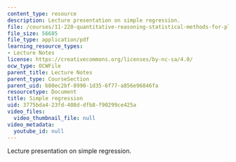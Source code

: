 ```yaml
---
content_type: resource
description: Lecture presentation on simple regression.
file: /courses/11-220-quantitative-reasoning-statistical-methods-for-planners-i-spring-2009/3775bda423fd408ddfb8f90299ce425a_MIT11_220s09_lec16.pdf
file_size: 56685
file_type: application/pdf
learning_resource_types:
- Lecture Notes
license: https://creativecommons.org/licenses/by-nc-sa/4.0/
ocw_type: OCWFile
parent_title: Lecture Notes
parent_type: CourseSection
parent_uid: b80ec2bf-8990-1d35-6f77-a856e96846fa
resourcetype: Document
title: Simple regression
uid: 3775bda4-23fd-408d-dfb8-f90299ce425a
video_files:
  video_thumbnail_file: null
video_metadata:
  youtube_id: null
---
```

Lecture presentation on simple regression.